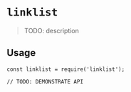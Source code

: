 # `linklist`

> TODO: description

## Usage

```
const linklist = require('linklist');

// TODO: DEMONSTRATE API
```
